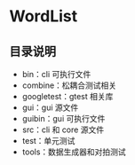# WordList

## 目录说明
- bin：cli 可执行文件
- combine：松耦合测试相关
- googletest：gtest 相关库
- gui：gui 源文件
- guibin：gui 可执行文件
- src：cli 和 core 源文件
- test：单元测试
- tools：数据生成器和对拍测试